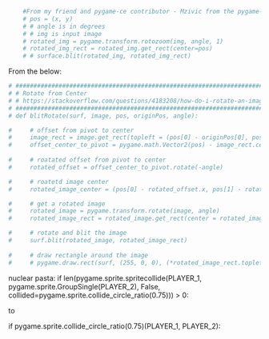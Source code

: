 ```python
    #From my friend and pygame-ce contributor - Mzivic from the pygame-ce community
    # pos = (x, y)
    # # angle is in degrees
    # # img is input image
    # rotated_img = pygame.transform.rotozoom(img, angle, 1)
    # rotated_img_rect = rotated_img.get_rect(center=pos)
    # # surface.blit(rotated_img, rotated_img_rect)
```

From the below:
```python
# ######################################################################
# # Rotate from Center 
# # https://stackoverflow.com/questions/4183208/how-do-i-rotate-an-image-around-its-center-using-pygame
# ######################################################################
# def blitRotate(surf, image, pos, originPos, angle):

#     # offset from pivot to center
#     image_rect = image.get_rect(topleft = (pos[0] - originPos[0], pos[1]-originPos[1]))
#     offset_center_to_pivot = pygame.math.Vector2(pos) - image_rect.center
    
#     # roatated offset from pivot to center
#     rotated_offset = offset_center_to_pivot.rotate(-angle)

#     # roatetd image center
#     rotated_image_center = (pos[0] - rotated_offset.x, pos[1] - rotated_offset.y)

#     # get a rotated image
#     rotated_image = pygame.transform.rotate(image, angle)
#     rotated_image_rect = rotated_image.get_rect(center = rotated_image_center)

#     # rotate and blit the image
#     surf.blit(rotated_image, rotated_image_rect)
  
#     # draw rectangle around the image
#     # pygame.draw.rect(surf, (255, 0, 0), (*rotated_image_rect.topleft, *rotated_image.get_size()),2)
```


nuclear pasta:
if len(pygame.sprite.spritecollide(PLAYER_1, pygame.sprite.GroupSingle(PLAYER_2), False, collided=pygame.sprite.collide_circle_ratio(0.75))) > 0:

to

if pygame.sprite.collide_circle_ratio(0.75)(PLAYER_1, PLAYER_2):